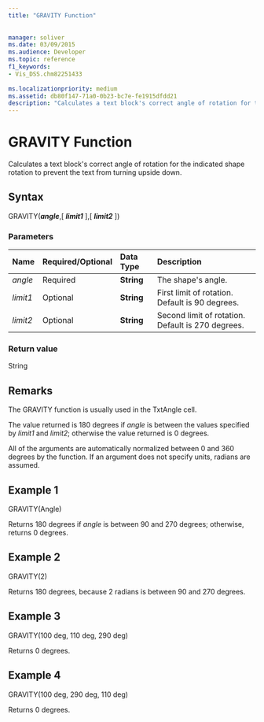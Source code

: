 ```yaml
---
title: "GRAVITY Function"
 
 
manager: soliver
ms.date: 03/09/2015
ms.audience: Developer
ms.topic: reference
f1_keywords:
- Vis_DSS.chm82251433
 
ms.localizationpriority: medium
ms.assetid: db80f147-71a0-0b23-bc7e-fe1915dfdd21
description: "Calculates a text block's correct angle of rotation for the indicated shape rotation to prevent the text from turning upside down."
---
```


# GRAVITY Function

Calculates a text block's correct angle of rotation for the indicated shape rotation to prevent the text from turning upside down.
  
## Syntax

GRAVITY(***angle***,[ ***limit1*** ],[ ***limit2*** ])
  
### Parameters

|**Name**|**Required/Optional**|**Data Type**|**Description**|
|:-----|:-----|:-----|:-----|
| *angle* <br/> |Required  <br/> |**String** <br/> | The shape's angle. |
| *limit1* <br/> |Optional  <br/> |**String** <br/> |First limit of rotation. Default is 90 degrees. |
| *limit2* <br/> |Optional  <br/> |**String** <br/> |Second limit of rotation. Default is 270 degrees. |

### Return value

String
  
## Remarks

The GRAVITY function is usually used in the TxtAngle cell.
  
The value returned is 180 degrees if *angle* is between the values specified by *limit1* and *limit2*; otherwise the value returned is 0 degrees.
  
All of the arguments are automatically normalized between 0 and 360 degrees by the function. If an argument does not specify units, radians are assumed.
  
## Example 1

GRAVITY(Angle)
  
Returns 180 degrees if  *angle*  is between 90 and 270 degrees; otherwise, returns 0 degrees.
  
## Example 2

GRAVITY(2)
  
Returns 180 degrees, because 2 radians is between 90 and 270 degrees.
  
## Example 3

GRAVITY(100 deg, 110 deg, 290 deg)
  
Returns 0 degrees.
  
## Example 4

GRAVITY(100 deg, 290 deg, 110 deg)
  
Returns 0 degrees.
  